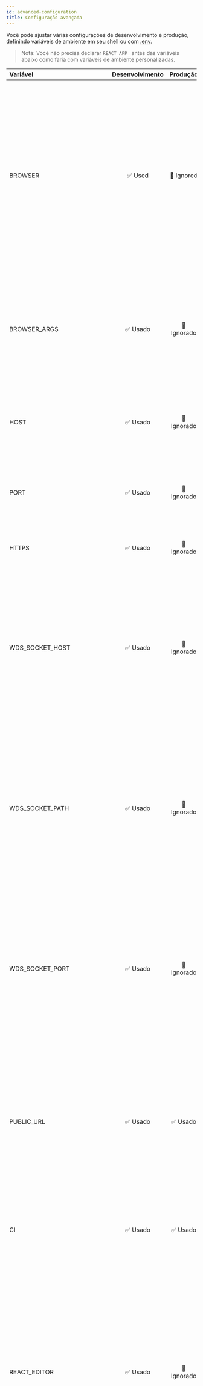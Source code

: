 ```yaml
---
id: advanced-configuration
title: Configuração avançada
---
```


Você pode ajustar várias configurações de desenvolvimento e produção, definindo variáveis ​​de ambiente em seu shell ou com [.env](adding-custom-environment-variables.md#adding-development-environment-variables-in-env).

> Nota: Você não precisa declarar `REACT_APP_` antes das variáveis ​​abaixo como faria com variáveis ​​de ambiente personalizadas.

| Variável                  | Desenvolvimento | Produção | Uso                                                                                                                                                                                                                                                                                                                                                                                                                                                                                                                                                                                                                                                                    |
| :------------------------ | :---------: | :--------: | :----------------------------------------------------------------------------------------------------------------------------------------------------------------------------------------------------------------------------------------------------------------------------------------------------------------------------------------------------------------------------------------------------------------------------------------------------------------------------------------------------------------------------------------------------------------------------------------------------------------------------------------------------------------------- |
| BROWSER                   |   ✅ Used   | 🚫 Ignored | Por padrão, Create React App abrirá o navegador padrão do sistema, favorecendo o Chrome no macOS. Especifique um [navegador](https://github.com/sindresorhus/open#app) para substituir esse comportamento ou defina-o como `none` para desativá-lo completamente. Se você precisar personalizar a forma como o navegador é iniciado, pode especificar um script de node. Quaisquer argumentos passados ​​para `npm start` também serão passados ​​para este script, e o url onde seu aplicativo é servido será o último argumento. O nome do arquivo do seu script deve ter a extensão `.js`.                                                                         |
| BROWSER_ARGS | ✅ Usado | 🚫 Ignorado | Quando a variável de ambiente `BROWSER` é especificada, quaisquer argumentos que você definir para esta variável de ambiente serão passados ​​para a instância do navegador. Vários argumentos são suportados como uma lista separada por espaço. Por padrão, nenhum argumento é passado para os navegadores. |
| HOST | ✅ Usado | 🚫 Ignorado | Por padrão, o servidor da web de desenvolvimento se liga a todos os nomes de host no dispositivo (`localhost`, endereço de rede LAN, etc.). Você pode usar esta variável para especificar um host diferente. |
| PORT | ✅ Usado | 🚫 Ignorado | Por padrão, o servidor da web de desenvolvimento tentará escutar na porta 3000 ou solicitará que você tente a próxima porta disponível. Você pode usar esta variável para especificar uma porta diferente. |
| HTTPS | ✅ Usado | 🚫 Ignorado | Quando definido como `true`, Create React App executará o servidor de desenvolvimento no modo` https`. |
| WDS_SOCKET_HOST | ✅ Usado | 🚫 Ignorado | Quando definido, Create React App executará o servidor de desenvolvimento com um nome de host de websocket personalizado para recarregar o módulo ativo. Normalmente, `webpack-dev-server` é padronizado como `window.location.hostname` para o nome de host SockJS. Você pode usar essa variável para iniciar o desenvolvimento local em mais de um projeto Create React App por vez. Consulte a [documentação do webpack-dev-server](https://webpack.js.org/configuration/dev-server/#devserversockhost) para obter mais detalhes. |
| WDS_SOCKET_PATH | ✅ Usado | 🚫 Ignorado | Quando definido, Create React App executará o servidor de desenvolvimento com um caminho de websocket personalizado para recarregar o módulo ativo. Normalmente, `webpack-dev-server` é padronizado como `/sockjs-node` para o nome do caminho SockJS. Você pode usar essa variável para iniciar o desenvolvimento local em mais de um projeto Create React App por vez. Consulte a [documentação do webpack-dev-server](https://webpack.js.org/configuration/dev-server/#devserversockpath) para obter mais detalhes. |
| WDS_SOCKET_PORT | ✅ Usado | 🚫 Ignorado | Quando definido, Create React App executará o servidor de desenvolvimento com uma porta de websocket personalizada para recarregar o módulo ativo. Normalmente, `webpack-dev-server` é padronizado como `window.location.port` para a porta SockJS. Você pode usar essa variável para iniciar o desenvolvimento local em mais de um projeto Create React App por vez. Consulte a [documentação do webpack-dev-server](https://webpack.js.org/configuration/dev-server/#devserversockport) para obter mais detalhes. |
| PUBLIC_URL | ✅ Usado | ✅ Usado | Create React App assume que seu aplicativo está hospedado na raiz do servidor da web ou em um subcaminho conforme especificado em [`package.json` (`homepage`)](implantação#build-for-relative-path). Normalmente, Create React App ignora o nome do host. Você pode usar esta variável para forçar os ativos a serem referenciados literalmente ao url que você fornecer (nome do host incluído). Isso pode ser particularmente útil ao usar um CDN para hospedar seu aplicativo. |
| CI | ✅ Usado | ✅ Usado | Quando definido como `true`, Create React App trata os avisos como falhas na compilação. Isso também faz com que o executor de teste não observe. A maioria dos ICs define esse sinalizador por padrão. |
| REACT_EDITOR | ✅ Usado | 🚫 Ignorado | Quando um aplicativo falha no desenvolvimento, você verá uma sobreposição de erro com rastreamento de pilha clicável. Ao clicar nele, o Create React App tentará determinar o editor que você está usando com base nos processos em execução no momento e abrirá o arquivo de origem relevante. Você pode [enviar uma solicitação pull para detectar o editor de sua escolha](https://github.com/facebook/create-react-app/issues/2636). Definir esta variável de ambiente substitui a detecção automática. Se você fizer isso, certifique-se de que a variável de ambiente de seus sistemas [PATH](<https://en.wikipedia.org/wiki/PATH_(variável)>) aponta para a pasta bin do seu editor. Você também pode defini-lo como `none` para desativá-lo completamente. |
| CHOKIDAR_USEPOLLING | ✅ Usado | 🚫 Ignorado | Quando definido como `true`, o inspetor é executado no modo de votação, conforme necessário dentro de uma VM. Use esta opção se `npm start` não estiver detectando mudanças. |
| GENERATE_SOURCEMAP | 🚫 Ignorado | ✅ Usado | Quando definido como `false`, os mapas de origem não são gerados para uma build de produção. Isso resolve os problemas de falta de memória (OOM) em algumas máquinas menores. |
| INLINE_RUNTIME_CHUNK | 🚫 Ignorado | ✅ Usado | Por padrão, Create React App irá incorporar o script de tempo de execução em `index.html` durante o build de produção. Quando definido como `false`, o script não será embutido e será importado normalmente. Isso normalmente é necessário ao lidar com CSP. |
| IMAGE_INLINE_SIZE_LIMIT | 🚫 Ignorado | ✅ Usado | Por padrão, imagens menores que 10.000 bytes são codificadas como URI de dados em base64 e embutidas no artefato de construção CSS ou JS. Defina isso para controlar o limite de tamanho em bytes. Defini-lo como 0 desativará o inlining de imagens. |
| FAST_REFRESH | ✅ Usado | 🚫 Ignorado | Quando definido como `false`, desativa o suporte experimental para Fast Refresh para permitir que você ajuste seus componentes em tempo real sem recarregar a página. |
| TSC_COMPILE_ON_ERROR | ✅ Usado | ✅ Usado | Quando definido como `true`, você pode executar e construir corretamente projetos TypeScript, mesmo se houver erros de verificação de tipo TypeScript. Esses erros são impressos como avisos no terminal e / ou console do navegador. |
| DISABLE_NEW_JSX_TRANSFORM | ✅ Usado | ✅ Usado | Quando definido como `true`, desativa a [nova transformação JSX](https://reactjs.org/blog/2020/09/22/introducing-the-new-jsx-transform.html) introduzido no React 17 e backported para Reage 16.14.0, 15.7.0 e 0.14.10. Novos projetos usarão uma versão do React que suporta isso por padrão, mas você pode precisar desativá-lo em projetos existentes se não puder atualizar o React. |
